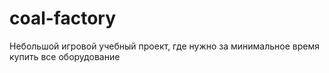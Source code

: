 # coal-factory
Небольшой игровой учебный проект, где нужно за минимальное время купить все оборудование
